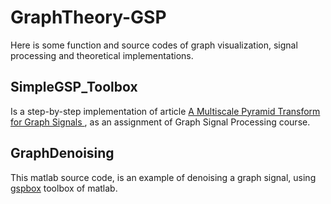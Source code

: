 # GraphTheory-GSP
Here is some function and source codes of graph visualization, signal processing and theoretical implementations.

## SimpleGSP_Toolbox

Is a step-by-step implementation of article [A Multiscale Pyramid Transform for Graph Signals
](https://arxiv.org/abs/1308.4942), as an assignment of Graph Signal Processing course.

## GraphDenoising

This matlab source code, is an example of denoising a graph signal, using [gspbox](https://epfl-lts2.github.io/gspbox-html/download.html) toolbox of matlab.
